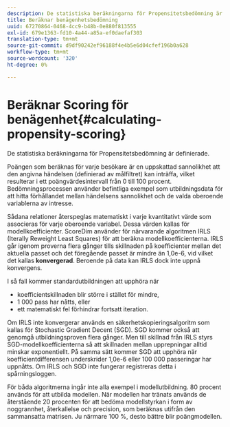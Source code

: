 ```yaml
---
description: De statistiska beräkningarna för Propensitetsbedömning är definierade.
title: Beräknar benägenhetsbedömning
uuid: 67270864-0468-4cc9-b48b-0e880f813555
exl-id: 679e1363-fd10-4a44-a85a-ef0daefaf303
translation-type: tm+mt
source-git-commit: d9df90242ef96188f4e4b5e6d04cfef196b0a628
workflow-type: tm+mt
source-wordcount: '320'
ht-degree: 0%

---
```


# Beräknar Scoring för benägenhet{#calculating-propensity-scoring}

De statistiska beräkningarna för Propensitetsbedömning är definierade.

Poängen som beräknas för varje besökare är en uppskattad sannolikhet att den angivna händelsen (definierad av målfiltret) kan inträffa, vilket resulterar i ett poängvärdesintervall från 0 till 100 procent. Bedömningsprocessen använder befintliga exempel som utbildningsdata för att hitta förhållandet mellan händelsens sannolikhet och de valda oberoende variablerna av intresse.

Sådana relationer återspeglas matematiskt i varje kvantitativt värde som associeras för varje oberoende variabel. Dessa värden kallas för modellkoefficienter. ScoreDim använder för närvarande algoritmen IRLS (Iterally Reweight Least Squares) för att beräkna modellkoefficienterna. IRLS går igenom proverna flera gånger tills skillnaden på koefficienter mellan det aktuella passet och det föregående passet är mindre än 1,0e-6, vid vilket det kallas **konvergerad**. Beroende på data kan IRLS dock inte uppnå konvergens.

I så fall kommer standardutbildningen att upphöra när

* koefficientskillnaden blir större i stället för mindre,
* 1 000 pass har nåtts, eller
* ett matematiskt fel förhindrar fortsatt iteration.

Om IRLS inte konvergerar används en säkerhetskopieringsalgoritm som kallas för Stochastic Gradient Decent (SGD). SGD kommer också att genomgå utbildningsproven flera gånger. Men till skillnad från IRLS styrs SGD-modellkoefficienterna så att skillnaden mellan upprepningar alltid minskar exponentiellt. På samma sätt kommer SGD att upphöra när koefficientdifferensen underskrider 1,0e-6 eller 100 000 passeringar har uppnåtts. Om IRLS och SGD inte fungerar registreras detta i spårningsloggen.

För båda algoritmerna ingår inte alla exempel i modellutbildning. 80 procent används för att utbilda modellen. När modellen har tränats används de återstående 20 procenten för att bedöma modellstyrkan i form av noggrannhet, återkallelse och precision, som beräknas utifrån den sammansatta matrisen. Ju närmare 100 %, desto bättre blir poängmodellen.
